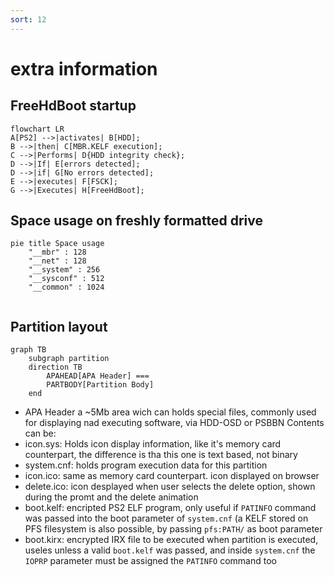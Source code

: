 ```yaml
---
sort: 12
---
```


# extra information 

## FreeHdBoot startup

```mermaid
flowchart LR
A[PS2] -->|activates| B[HDD];
B -->|then| C[MBR.KELF execution];
C -->|Performs| D{HDD integrity check};
D -->|If| E[errors detected];
D -->|if| G[No errors detected];
E -->|executes| F[FSCK];
G -->|Executes| H[FreeHdBoot];
```

## Space usage on freshly formatted drive
```mermaid
pie title Space usage
    "__mbr" : 128
    "__net" : 128
    "__system" : 256
    "__sysconf" : 512
    "__common" : 1024
            
```

## Partition layout
```mermaid
graph TB
    subgraph partition
    direction TB
        APAHEAD[APA Header] ===
        PARTBODY[Partition Body]
    end

```
- APA Header
a ~5Mb area wich can holds special files, commonly used for displaying nad executing software, via HDD-OSD or PSBBN
Contents can be:
- icon.sys: Holds icon display information, like it's memory card counterpart, the difference is tha this one is text based, not binary
- system.cnf: holds program execution data for this partition
- icon.ico: same as memory card counterpart. icon displayed on browser
- delete.ico: icon desplayed when user selects the delete option, shown during the promt and the delete animation
- boot.kelf: encripted PS2 ELF program, only useful if `PATINFO` command was passed into the boot parameter of `system.cnf` (a KELF stored on PFS filesystem is also possible, by passing `pfs:PATH/` as boot parameter
- boot.kirx: encrypted IRX file to be executed when partition is executed, useles unless a valid `boot.kelf` was passed, and inside `system.cnf` the `IOPRP` parameter must be assigned the `PATINFO` command too
